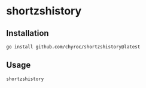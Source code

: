 # shortzshistory

## Installation

```shell
go install github.com/chyroc/shortzshistory@latest
```

## Usage

```shell
shortzshistory
```